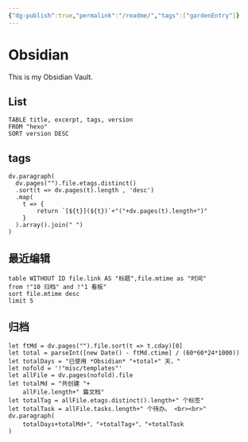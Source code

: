 ```yaml
---
{"dg-publish":true,"permalink":"/readme/","tags":["gardenEntry"]}
---
```



# Obsidian
This is my Obsidian Vault.

## List
```dataview
TABLE title, excerpt, tags, version
FROM "hexo"
SORT version DESC
```
## tags
```dataviewjs
dv.paragraph(
  dv.pages("").file.etags.distinct()
  .sort(t => dv.pages(t).length , 'desc')
  .map(
  	t => {
		return `[${t}](${t})`+"("+dv.pages(t).length+")"
	}
  ).array().join(" ")
)
```

## 最近编辑
```dataview
table WITHOUT ID file.link AS "标题",file.mtime as "时间"
from !"10 归档" and !"1 看板"
sort file.mtime desc
limit 5
```

## 归档
```dataviewjs
let ftMd = dv.pages("").file.sort(t => t.cday)[0]
let total = parseInt([new Date() - ftMd.ctime] / (60*60*24*1000))
let totalDays = "已使用 *Obsidian* "+total+" 天，"
let nofold = '!"misc/templates"'
let allFile = dv.pages(nofold).file
let totalMd = "共创建 "+
	allFile.length+" 篇文档"
let totalTag = allFile.etags.distinct().length+" 个标签"
let totalTask = allFile.tasks.length+" 个待办。 <br><br>"
dv.paragraph(
	totalDays+totalMd+"、"+totalTag+"、"+totalTask
)
```

<!--
```dataview
TABLE rows.file.link AS "link"
FROM "hexo"
GROUP BY tags
```

## 最近创建
```dataview
table WITHOUT ID file.link AS "标题",file.ctime as "时间"
from !"10 归档" and !"1 看板"
sort file.ctime desc
limit 5
```
-->
<!--stable:
```dataview
TABLE title, excerpt, tags
FROM "hexo"
WHERE version = "stable"
```
beta:
```dataview
TABLE title, excerpt, tags
FROM "hexo"
WHERE version = "beta"
```
rc:
```dataview
TABLE title, excerpt, tags
FROM "hexo"
WHERE version = "rc"
```
draft:
```dataview
TABLE title, excerpt, tags
FROM "hexo"
WHERE version = "draft"
```
others:-->
<!--
## Status
```dataview
TABLE rows.file.link AS "link"
FROM "hexo"
GROUP BY version
SORT version
```
-->
